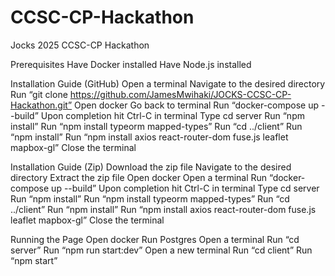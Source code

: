 # CCSC-CP-Hackathon
Jocks 2025 CCSC-CP Hackathon

Prerequisites
Have Docker installed
Have Node.js installed

Installation Guide (GitHub)
Open a terminal
Navigate to the desired directory
Run “git clone https://github.com/JamesMwihaki/JOCKS-CCSC-CP-Hackathon.git”
Open docker
Go back to terminal
Run “docker-compose up --build”
Upon completion hit Ctrl-C in terminal
Type cd server
Run “npm install”
Run “npm install typeorm mapped-types”
Run “cd ../client”
Run “npm install”
Run “npm install axios react-router-dom fuse.js leaflet mapbox-gl”
Close the terminal

Installation Guide (Zip)
Download the zip file
Navigate to the desired directory
Extract the zip file
Open docker
Open a terminal
Run “docker-compose up --build”
Upon completion hit Ctrl-C in terminal
Type cd server
Run “npm install”
Run “npm install typeorm mapped-types”
Run “cd ../client”
Run “npm install”
Run “npm install axios react-router-dom fuse.js leaflet mapbox-gl”
Close the terminal

Running the Page
Open docker
Run Postgres
Open a terminal
Run “cd server”
Run “npm run start:dev”
Open a new terminal
Run “cd client”
Run “npm start”
